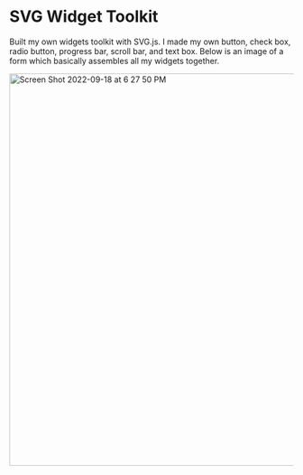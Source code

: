 # SVG Widget Toolkit

Built my own widgets toolkit with SVG.js. I made my own button, check box, radio button, progress bar, scroll bar, and text box. Below is an image of a form which basically assembles all my widgets together.

<img width="695" alt="Screen Shot 2022-09-18 at 6 27 50 PM" src="https://user-images.githubusercontent.com/92076990/190937171-b8948946-2058-46eb-924e-5874f0ec1567.png">
